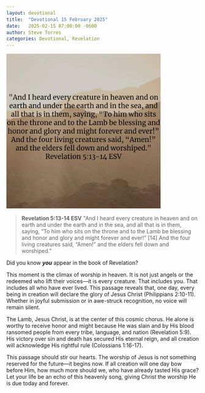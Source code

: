 ```yaml
---
layout: devotional
title:  "Devotional 15 February 2025"
date:   2025-02-15 07:00:00 -0600
author: Steve Torres
categories: Devotional, Revelation
---
```

<img src="https://github.com/ElEsteeb/ElEsteeb.github.io/blob/main/images/devotionals/Rev-5_13-14.jpg?raw=true" alt="Revelation 5:13-14.jpg" style="max-width: 80%; height: auto;">

>**Revelation 5:13-14 ESV**
>"And I heard every creature in heaven and on earth and under the earth and in the sea, and all that is in them, saying, “To him who sits on the throne and to the Lamb be blessing and honor and glory and might forever and ever!” [14] And the four living creatures said, “Amen!” and the elders fell down and worshiped."

Did you know ***you*** appear in the book of Revelation?

This moment is the climax of worship in heaven. It is not just angels or the redeemed who lift their voices—it is every creature. That includes you. That includes all who have ever lived. This passage reveals that, one day, every being in creation will declare the glory of Jesus Christ (Philippians 2:10-11). Whether in joyful submission or in awe-struck recognition, no voice will remain silent.

The Lamb, Jesus Christ, is at the center of this cosmic chorus. He alone is worthy to receive honor and might because He was slain and by His blood ransomed people from every tribe, language, and nation (Revelation 5:9). His victory over sin and death has secured His eternal reign, and all creation will acknowledge His rightful rule (Colossians 1:16-17).

This passage should stir our hearts. The worship of Jesus is not something reserved for the future—it begins now. If all creation will one day bow before Him, how much more should we, who have already tasted His grace? Let your life be an echo of this heavenly song, giving Christ the worship He is due today and forever.


